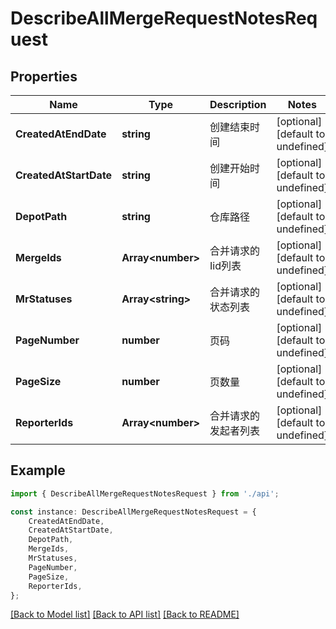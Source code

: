 # DescribeAllMergeRequestNotesRequest


## Properties

Name | Type | Description | Notes
------------ | ------------- | ------------- | -------------
**CreatedAtEndDate** | **string** | 创建结束时间 | [optional] [default to undefined]
**CreatedAtStartDate** | **string** | 创建开始时间 | [optional] [default to undefined]
**DepotPath** | **string** | 仓库路径 | [optional] [default to undefined]
**MergeIds** | **Array&lt;number&gt;** | 合并请求的Iid列表 | [optional] [default to undefined]
**MrStatuses** | **Array&lt;string&gt;** | 合并请求的状态列表 | [optional] [default to undefined]
**PageNumber** | **number** | 页码 | [optional] [default to undefined]
**PageSize** | **number** | 页数量 | [optional] [default to undefined]
**ReporterIds** | **Array&lt;number&gt;** | 合并请求的发起者列表 | [optional] [default to undefined]

## Example

```typescript
import { DescribeAllMergeRequestNotesRequest } from './api';

const instance: DescribeAllMergeRequestNotesRequest = {
    CreatedAtEndDate,
    CreatedAtStartDate,
    DepotPath,
    MergeIds,
    MrStatuses,
    PageNumber,
    PageSize,
    ReporterIds,
};
```

[[Back to Model list]](../README.md#documentation-for-models) [[Back to API list]](../README.md#documentation-for-api-endpoints) [[Back to README]](../README.md)
